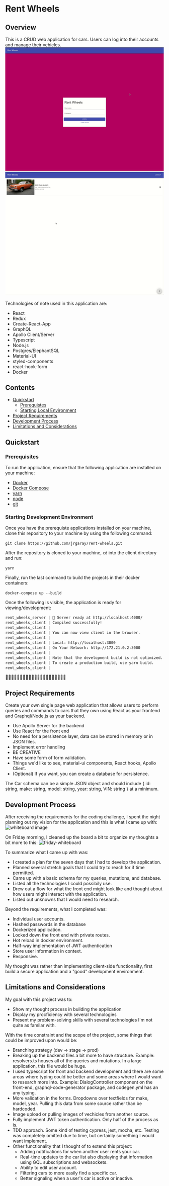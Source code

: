 # Rent Wheels

## Overview

This is a CRUD web application for cars. Users can log into their accounts and manage their vehicles.
![user_create_accounts](./img/user_create_accounts.gif)
![update_delete](./img/update_delete.gif)

Technologies of note used in this application are:

-   React
-   Redux
-   Create-React-App
-   GraphQL
-   Apollo Client/Server
-   Typescript
-   Node.js
-   Postgres/ElephantSQL
-   Material-UI
-   styled-components
-   react-hook-form
-   Docker

## Contents

-   [Quickstart](#quickstart)
    -   [Prerequistes](#prerequisites)
    -   [Starting Local Environment](#starting-development-environment)
-   [Project Requirements](#project-requirements)
-   [Development Process](#development-process)
-   [Limitations and Considerations](#limitations-and-considerations)

## Quickstart

### Prerequisites

To run the application, ensure that the following application are installed on your machine:

-   [Docker](https://www.docker.com/get-started)
-   [Docker Compose](https://docs.docker.com/compose/install/)
-   [yarn](https://classic.yarnpkg.com/en/docs/install/)
-   [node](https://nodejs.org/en/download/)
-   [git](https://git-scm.com/downloads)

### Starting Development Environment

Once you have the prerequiste applications installed on your machine, clone this repository to your machine by using the following command:

`git clone https://github.com/jrgaray/rent-wheels.git`

After the repository is cloned to your machine, `cd` into the client directory and run:

`yarn`

Finally, run the last command to build the projects in their docker containers:

`docker-compose up --build`

Once the following is visible, the application is ready for viewing/development:

    rent_wheels_server | 🚀 Server ready at http://localhost:4000/
    rent_wheels_client | Compiled successfully!
    rent_wheels_client |
    rent_wheels_client | You can now view client in the browser.
    rent_wheels_client |
    rent_wheels_client | Local: http://localhost:3000
    rent_wheels_client | On Your Network: http://172.21.0.2:3000
    rent_wheels_client |
    rent_wheels_client | Note that the development build is not optimized.
    rent_wheels_client | To create a production build, use yarn build.
    rent_wheels_client |

🎉🎉🎉🎉🎉🎉🎉🎉🎉🎉🎉🎉🎉🎉🎉🎉🎉🎉🎉🎉🎉

## Project Requirements

Create your own single page web application that allows users to perform queries and commands to cars that they own using React as your frontend and Graphql/Node.js as your backend.

-   Use Apollo Server for the backend
-   Use React for the front end
-   No need for a persistence layer, data can be stored in memory or in JSON files.
-   Implement error handling
-   BE CREATIVE
-   Have some form of form validation.
-   Things we'd like to see, material-ui components, React hooks, Apollo Client.
-   (Optional) If you want, you can create a database for persistence.

The Car schema can be a simple JSON object and should include { id: string, make: string, model: string, year: string, VIN: string } at a minimum.

## Development Process

After receiving the requirements for the coding challenge, I spent the night planning out my vision for the application and this is what I came up with: ![whiteboard image](https://lh3.googleusercontent.com/2HscAeErI8cOBEph04wIpLey0keUr9LidWJ1yuMQfucc5xwh73ADhxqWeQXWcubxYAhFB1B6ESsuOFefxXa3TFytAaTDiKjm7lglgyZbNXdQdWe_jpH1SpDa4PYJAI9BpSL_YHzVYCh12xmXOKsoWGVibczAapiGivwGui0DcooFRajMIYa08G04tnhwjQhPgJ4TdzK4x7KUlQbUNOzh-MYPt2hMO9g4IebpO5rQHiEmtWkrJBZN_ikYBBPkQFmR1uEWqdThjbxnYtwovGNZBnu6xBK4Y0YMeYUZCn-9NcRNXo1_yN294AFVBLIXzASpmpUTsGsO4-X_3OlLH5L3P2b31c-AWLpVVQfd4oxjN7bS8ubcpugQ2YGgbwU8G64SXhh1xP3O-e__xjwFZzBP9alVm_lRAyIpnXD8_Dxs1bGLeiKLhyzhFc_KWxt_eRWFjNIbyWP58Tcn8Q8YSdmNfoNnb--Gq6kkszy1RVsYqLHyPh35Hu_77_bkC0ErvtgSuB7974yezsGidt-IgRlGhCjM0Sh5iYa6N-y9wZmnPZiN_5zfWHh9G2e08kmYXpgnxPRL11PvrnhSWzuFYNx-QN1Ljj_68r1PTSb7Y5jbx__E71XTvM9tnMa-0AQegoZUGYcMEe2lSRrV61ucwVdDAsNUvHd4PUrHsrXISxWATxeTt0o2GWLPauednLOLdg=w1786-h1339-no?authuser=1)

On Friday morning, I cleaned up the board a bit to organize my thoughts a bit more to this:
![friday-whiteboard](https://lh3.googleusercontent.com/mRNTthXnL--dnxL11ZGlMYhgZUJyCWXszYSAS9eCrwLf8iNqrxeqha5OXyk9n8n0naXrMu9zprbCNDKL_Y-h_JEB8NwlzEQKJ30Se4rhnPuolqBDduiXW8a1MGi5jEUwUsMSXo6HWn9hHA9cdmkNSt5AYaxxRL9LK7QNxsqJaSugDONXOvKA-WHN-GBViLJH4IJ5rOAhIcOVQlBbW_hmibpJaje6h2XritOqCFN-Bvxfm5oXxn5gWgJB2fHy-t1CxGgtu3m_KoXKWLR6vNXxnAvBYK08YU96mzWrReULtSDd9eZgQlGGtsg_B2iSYP9XZg26139UvbWf9exVMH6Ch1WLftaPkH6Weg38PltvbfyZMdaudNpwteXqXBhCKYp-to74p5VRTOnVVZxtY2K7qjodX_0PfCbjrrokMoD8EIT60XUcORUay2laMEd2foNc9eOpQWfsCOYC3Zk6He-4lb7D0Leg0oQ6Q9qZmJ-eOJyq4_4FJA6HLEIT86HZ64ElPTcsWBB29oeTLFuHC6ZSy9AldlUpD0YU35-bEbhFm6dkqq_m3bEoAOojR5wdJD9hmyzNUQBLe972hxr3H5ZG_doKuiy0Uh_wUH_3XX_Fb29_Jk_CpJDrfg1R1QxXv4WoaV5iWpqgrFCfv5LuHQYqcEq1x_2oKT0ExyIFVMiirR637zHQ0zBBBl3sKj5Kdg=w1786-h1339-no?authuser=1)

To summarize what I came up with was:

-   I created a plan for the seven days that I had to develop the application.
-   Planned several stretch goals that I could try to reach for if time permitted.
-   Came up with a basic schema for my queries, mutations, and database.
-   Listed all the technologies I could possibily use.
-   Drew out a flow for what the front end might look like and thought about how users might interact with the application.
-   Listed out unknowns that I would need to research.

Beyond the requirements, what I completed was:

-   Individual user accounts.
-   Hashed passwords in the database
-   Dockerized application.
-   Locked down the front end with private routes.
-   Hot reload in docker environment.
-   Half-way implementation of JWT authentication
-   Store user information in context.
-   Responsive.

My thought was rather than implementing client-side functionality, first build a secure application and a "good" development environment.

## Limitations and Considerations

My goal with this project was to:

-   Show my thought process in building the application
-   Display my procficiency with several technologies
-   Present my problem-solving skills with several technologies I'm not quite as familar with.

With the time constraint and the scope of the project, some things that could be improved upon would be:

-   Branching strategy (dev -> stage -> prod)
-   Breaking up the backend files a bit more to have structure. Example: resolvers.ts houses all of the queries and mutations. In a large application, this file would be huge.
-   I used typescript for front and backend development and there are some areas where typing could be better and some areas where I would want to research more into. Example: DialogController component on the front-end, graphql-code-generator package, and codegen.yml has an any typing.
-   More validation in the forms. Dropdowns over textfields for make, model, year. Pulling this data from some source rather than be hardcoded.
-   Image upload or pulling images of vechicles from another source.
-   Fully implement JWT token authentication. Only half of the process as is.
-   TDD approach. Some kind of testing cypress, jest, mocha, etc. Testing was completely omitted due to time, but certainly something I would want implement.
-   Other functionality that I thought of to extend this project:
    -   Adding notifications for when another user rents your car.
    -   Real-time updates to the car list also displaying that information using GQL subscriptions and websockets.
    -   Ability to edit user account.
    -   Filtering cars to more easily find a specific car.
    -   Better signaling when a user's car is active or inactive.

